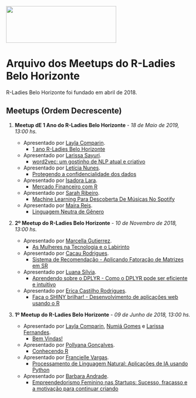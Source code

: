 <img src="https://github.com/rladies/starter-kit/blob/master/logo/R-LadiesGlobal_RBG_online_LogoWithText_Horizontal.png" data-canonical-src="https://github.com/rladies/starter-kit/blob/master/logo/R-LadiesGlobal_RBG_online_LogoWithText_Horizontal.png" width="300" height="100" />

# Arquivo dos Meetups do R-Ladies Belo Horizonte

R-Ladies Belo Horizonte foi fundado em abril de 2018.

## Meetups (Ordem Decrescente)
1. **Meetup dE 1 Ano do R-Ladies Belo Horizonte** - *18 de Maio de 2019, 13:00 hs.*
      - Apresentado por [Layla Comparin](https://www.linkedin.com/in/laylacomparin/).
          * [1 ano R-Ladies Belo Horizonte](https://github.com/rladies/meetup-presentations_belohorizonte/blob/master/18052019_1ANO/1ANO.pdf)
      - Apresentado por [Larissa Sayuri](https://www.linkedin.com/in/larissa-sayuri-b4aa83a4/).
          * [word2vec: um gostinho de NLP atual e criativo](https://github.com/rladies/meetup-presentations_belohorizonte/blob/master/18052019_1ANO/LARISSASAYURI.pdf)
      - Apresentado por [Letícia Nunes](https://www.linkedin.com/in/leticia-nunes-26b595a9/).
          * [Protegendo a confidencialidade dos dados](https://github.com/rladies/meetup-presentations_belohorizonte/blob/master/118052019_1ANO/LETICIANUNES.pptx)
      - Apresentado por [Isadora Lara](https://www.linkedin.com/in/isadoraflara/).
          * [Mercado Financeiro com R](https://github.com/rladies/meetup-presentations_belohorizonte/blob/master/18052019_1ANO/ISADORALARA.pptx)
      - Apresentado por [Sarah Ribeiro](https://www.linkedin.com/in/sarahribeirosilva/).
          * [Machine Learning Para Descoberta De Músicas No Spotify](https://github.com/rladies/meetup-presentations_belohorizonte/blob/master/18052019_1ANO/SARAHRIBEIRO.pptx)
      - Apresentado por [Maira Reis](https://www.linkedin.com/in/reismaira/).
          * [Linguagem Neutra de Gênero](https://github.com/rladies/meetup-presentations_belohorizonte/blob/master/18052019_1ANO/MAIRAREIS.ppsx)
2. **2º Meetup do R-Ladies Belo Horizonte** - *10 de Novembro de 2018, 13:00 hs.*
      - Apresentado por [Marcella Gutierrez](https://www.linkedin.com/in/marcella-gutierrez/).
          * [As Mulheres na Tecnologia e o Labirinto](https://github.com/rladies/meetup-presentations_belohorizonte/blob/master/10112018_SegundoMeetup/MulheresNaTecnologia-Marcella.pdf)
      - Apresentado por [Cacau Rodrigues](https://www.linkedin.com/in/claudiane-rodrigues-a670b2ba/).
          * [Sistema de Recomendação - Aplicando Fatoração de Matrizes em SR](https://github.com/rladies/meetup-presentations_belohorizonte/blob/master/10112018_SegundoMeetup/cacau.pdf)
      - Apresentado por [Luana Sílvia](https://www.linkedin.com/in/luana-s%C3%ADlvia-dos-santos/).
          * [Aprendendo sobre o DPLYR - Como o DPLYR pode ser eficiente e intuitivo](https://github.com/rladies/meetup-presentations_belohorizonte/blob/master/10112018_SegundoMeetup/DPLYR_LuanaSilvia.pdf)
      - Apresentado por [Erica Castilho Rodrigues](https://www.linkedin.com/in/erica-castilho-rodrigues-6157152a/).
          * [Faça o SHINY brilhar! - Desenvolvimento de aplicações web usando o R](https://github.com/rladies/meetup-presentations_belohorizonte/blob/master/10112018_SegundoMeetup/ApresentacaoErica_v2.pdf)
          
3. **1º Meetup do R-Ladies Belo Horizonte** - *09 de Junho de 2018, 13:00 hs.*
      - Apresentado por [Layla Comparin](https://rladies.org/brazil-rladies/name/layla-comparin/), [Numiá Gomes](https://rladies.org/brazil-rladies/name/numia-gomes/) e [Larissa Fernandes](https://rladies.org/brazil-rladies/name/larissa-fernandes/).
          * [Bem Vindas!](https://github.com/rladies/meetup-presentations_belohorizonte/blob/master/09062018_PrimeiroMeetup/FirstMeetup-BH.pdf)
      - Apresentado por [Pollyana Gonçalves](https://www.linkedin.com/in/pollyannaogoncalves/).
          * [Conhecendo R](https://github.com/rladies/meetup-presentations_belohorizonte/blob/master/09062018_PrimeiroMeetup/PollyannaGoncalves_Conhecendo-o-R.pdf)
      - Apresentado por [Francielle Vargas](https://www.linkedin.com/in/francielleavargas/).
          * [Processamento de Linguagem Natural: Aplicações de IA usando Python](https://github.com/rladies/meetup-presentations_belohorizonte/blob/master/09062018_PrimeiroMeetup/FrancielleVargas_Python-Linguagem-Natural.pdf)
      - Apresentado por [Barbara Andrade](https://www.linkedin.com/in/barbaraandrade/).
          * [Empreendedorismo Feminino nas Startups: Sucesso, fracasso e a motivação para continuar criando](https://github.com/rladies/meetup-presentations_belohorizonte/blob/master/09062018_PrimeiroMeetup/BarbaraAndrade_Empreendendorismo-Feminino.pdf)

